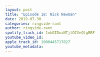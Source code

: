 ```yaml
---
layout: post
title: "Episode 18: Nick Newman"
date: 2019-07-30
categories: ringside-rant
author: ringside-rant
spotify_track_id: 1okGIDnaNTjlOCVeQlgRRF
youtube_video_id: 
apple_track_id: 1000445717027
youtube_metadata: 
---
```

